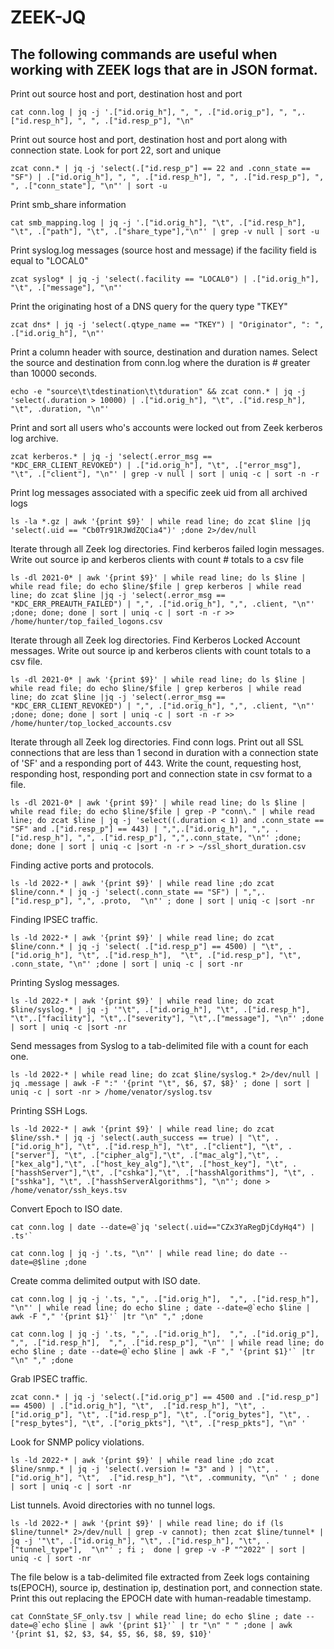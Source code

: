 # ZEEK-JQ
## The following commands are useful when working with ZEEK logs that are in JSON format.

Print out source host and port, destination host and port
<pre><code>cat conn.log | jq -j '.["id.orig_h"], ", ", .["id.orig_p"], ", ",.["id.resp_h"], ", ", .["id.resp_p"], "\n"</code></pre>

Print out source host and port, destination host and port along with connection state.  Look for port 22, sort and unique
<pre><code>zcat conn.* | jq -j 'select(.["id.resp_p"] == 22 and .conn_state == "SF") | .["id.orig_h"], ", ", .["id.resp_h"], ", ", .["id.resp_p"], ", ", .["conn_state"], "\n"' | sort -u</code></pre>

Print smb_share information
<pre><code>cat smb_mapping.log | jq -j '.["id.orig_h"], "\t", .["id.resp_h"], "\t", .["path"], "\t", .["share_type"],"\n"' | grep -v null | sort -u</code></pre>

Print syslog.log messages (source host and message) if the facility field is equal to "LOCAL0"
<pre><code>zcat syslog* | jq -j 'select(.facility == "LOCAL0") | .["id.orig_h"], "\t", .["message"], "\n"'</code></pre>

Print the originating host of a DNS query for the query type "TKEY"
<pre><code>zcat dns* | jq -j 'select(.qtype_name == "TKEY") | "Originator", ": ", .["id.orig_h"], "\n"'</code></pre>

Print a column header with source, destination and duration names.  Select the source and destination from conn.log where the duration is # greater than 10000 seconds.
<pre><code>echo -e "source\t\tdestination\t\tduration" && zcat conn.* | jq -j 'select(.duration > 10000) | .["id.orig_h"], "\t", .["id.resp_h"], "\t", .duration, "\n"'</code></pre>

Print and sort all users who's accounts were locked out from Zeek kerberos log archive.
<pre><code>zcat kerberos.* | jq -j 'select(.error_msg == "KDC_ERR_CLIENT_REVOKED") | .["id.orig_h"], "\t", .["error_msg"], "\t", .["client"], "\n"' | grep -v null | sort | uniq -c | sort -n -r</code></pre>

Print log messages associated with a specific zeek uid from all archived logs
<pre><code>ls -la *.gz | awk '{print $9}' | while read line; do zcat $line |jq 'select(.uid == "Cb0Tr91RJWdZQCia4")' ;done 2>/dev/null</code></pre>

Iterate through all Zeek log directories.  Find kerberos failed login messages.  Write out source ip and kerberos clients with count # totals to a csv file
<pre><code>ls -dl 2021-0* | awk '{print $9}' | while read line; do ls $line | while read file; do echo $line/$file | grep kerberos | while read line; do zcat $line |jq -j 'select(.error_msg == "KDC_ERR_PREAUTH_FAILED") | ",", .["id.orig_h"], ",", .client, "\n"' ;done; done; done | sort | uniq -c | sort -n -r >> /home/hunter/top_failed_logons.csv</code></pre>

Iterate through all Zeek log directories.  Find Kerberos Locked Account messages.  Write out source ip and kerberos clients with count totals to a csv file.
<pre><code>ls -dl 2021-0* | awk '{print $9}' | while read line; do ls $line | while read file; do echo $line/$file | grep kerberos | while read line; do zcat $line |jq -j 'select(.error_msg == "KDC_ERR_CLIENT_REVOKED") | ",", .["id.orig_h"], ",", .client, "\n"' ;done; done; done | sort | uniq -c | sort -n -r >> /home/hunter/top_locked_accounts.csv</code></pre>

Iterate through all Zeek log directories. Find conn logs. Print out all SSL connections that are less than 1 second in duration with a connection state of 'SF' and a responding port of 443. Write the count, requesting host, responding host, responding port and connection state in csv format to a file.
<pre><code>ls -dl 2021-0* | awk '{print $9}' | while read line; do ls $line | while read file; do echo $line/$file | grep -P "conn\." | while read line; do zcat $line | jq -j 'select((.duration < 1) and .conn_state == "SF" and .["id.resp_p"] == 443) | ",",.["id.orig_h"], ",", .["id.resp_h"], ",", .["id.resp_p"], ",",.conn_state, "\n"' ;done; done; done | sort | uniq -c |sort -n -r > ~/ssl_short_duration.csv</code></pre>

Finding active ports and protocols.
<pre><code>ls -ld 2022-* | awk '{print $9}' | while read line ;do zcat $line/conn.* | jq -j 'select(.conn_state == "SF") | ",",.["id.resp_p"], ",", .proto,  "\n"' ; done | sort | uniq -c |sort -nr</code></pre>

Finding IPSEC traffic.
<pre><code>ls -ld 2022-* | awk '{print $9}' | while read line; do zcat $line/conn.* | jq -j 'select( .["id.resp_p"] == 4500) | "\t", .["id.orig_h"], "\t", .["id.resp_h"],  "\t", .["id.resp_p"], "\t", .conn_state, "\n"' ;done | sort | uniq -c | sort -nr</code></pre>

Printing Syslog messages.
<pre><code>ls -ld 2022-* | awk '{print $9}' | while read line; do zcat $line/syslog.* | jq -j '"\t", .["id.orig_h"], "\t", .["id.resp_h"], "\t",.["facility"], "\t",.["severity"], "\t",.["message"], "\n"' ;done | sort | uniq -c |sort -nr</code></pre>

Send messages from Syslog to a tab-delimited file with a count for each one.
<pre><code>ls -ld 2022-* | while read line; do zcat $line/syslog.* 2>/dev/null | jq .message | awk -F ":" '{print "\t", $6, $7, $8}' ; done | sort | uniq -c | sort -nr > /home/venator/syslog.tsv</code></pre>

Printing SSH Logs.
<pre><code>ls -ld 2022-* | awk '{print $9}' | while read line; do zcat $line/ssh.* | jq -j 'select(.auth_success == true) | "\t", .["id.orig_h"], "\t", .["id.resp_h"], "\t", .["client"], "\t", .["server"], "\t", .["cipher_alg"],"\t", .["mac_alg"],"\t", .["kex_alg"],"\t", .["host_key_alg"],"\t", .["host_key"], "\t", .["hasshServer"],"\t", .["cshka"],"\t", .["hasshAlgorithms"], "\t", .["sshka"], "\t", .["hasshServerAlgorithms"], "\n"'; done > /home/venator/ssh_keys.tsv</code></pre>

Convert Epoch to ISO date.
<pre><code>cat conn.log | date --date=@`jq 'select(.uid=="CZx3YaRegDjCdyHq4") | .ts'`</code></pre>
<pre><code>cat conn.log | jq -j '.ts, "\n"' | while read line; do date --date=@$line ;done</code></pre>

Create comma delimited output with ISO date.
<pre><code>cat conn.log | jq -j '.ts, ",", .["id.orig_h"],  ",", .["id.resp_h"], "\n"' | while read line; do echo $line ; date --date=@`echo $line | awk -F "," '{print $1}'` |tr "\n" "," ;done</code></pre>

<pre><code>cat conn.log | jq -j '.ts, ",", .["id.orig_h"],  ",", .["id.orig_p"], ",", .["id.resp_h"],  ",", .["id.resp_p"], "\n"' | while read line; do echo $line ; date --date=@`echo $line | awk -F "," '{print $1}'` |tr "\n" "," ;done</code></pre>

Grab IPSEC traffic.
<pre><code>zcat conn.* | jq -j 'select(.["id.orig_p"] == 4500 and .["id.resp_p"] == 4500) | .["id.orig_h"], "\t",  .["id.resp_h"], "\t", .["id.orig_p"], "\t", .["id.resp_p"], "\t", .["orig_bytes"], "\t", .["resp_bytes"], "\t", .["orig_pkts"], "\t", .["resp_pkts"], "\n" '</code></pre>

Look for SNMP policy violations.
<pre><code>ls -ld 2022-* | awk '{print $9}' | while read line ;do zcat $line/snmp.* | jq -j 'select(.version != "3" and ) | "\t", .["id.orig_h"], "\t",  .["id.resp_h"], "\t", .community, "\n" ' ; done | sort | uniq -c | sort -nr</code></pre>

List tunnels. Avoid directories with no tunnel logs.
<pre><code>ls -ld 2022-* | awk '{print $9}' | while read line; do if (ls $line/tunnel* 2>/dev/null | grep -v cannot); then zcat $line/tunnel* | jq -j '"\t", .["id.orig_h"], "\t", .["id.resp_h"], "\t", .["tunnel_type"],  "\n"' ; fi ;  done | grep -v -P "^2022" | sort | uniq -c | sort -nr</code></pre>

The file below is a tab-delimited file extracted from Zeek logs containing ts(EPOCH), source ip, destination ip, destination port, and connection state. Print this out replacing the EPOCH date with human-readable timestamp.
<pre><code>cat ConnState_SF_only.tsv | while read line; do echo $line ; date --date=@`echo $line | awk '{print $1}'` | tr "\n" " " ;done | awk '{print $1, $2, $3, $4, $5, $6, $8, $9, $10}'</code></pre>
